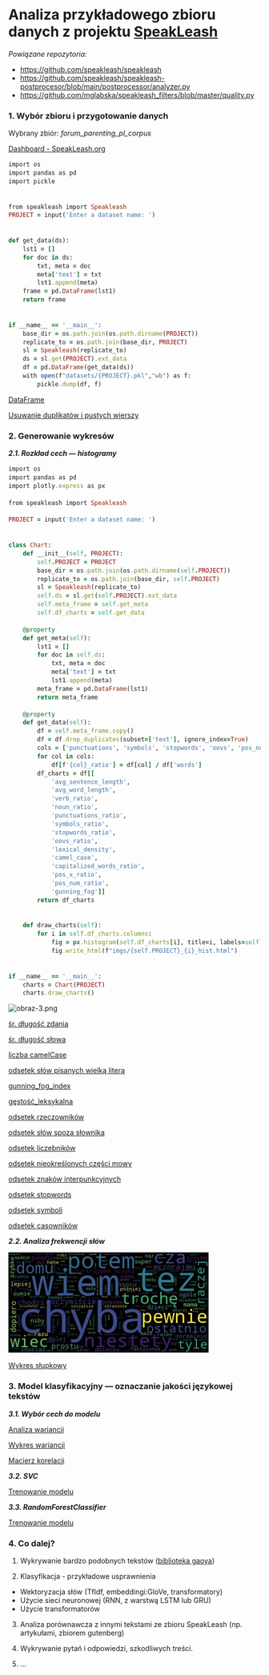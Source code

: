 # Analiza przykładowego zbioru danych z projektu [SpeakLeash](https://speakleash.org/)

*Powiązane repozytoria:*
- https://github.com/speakleash/speakleash
- https://github.com/speakleash/speakleash-postprocesor/blob/main/postprocessor/analyzer.py
- https://github.com/mglabska/speakleash_filters/blob/master/quality.py

### 1. Wybór zbioru i przygotowanie danych

Wybrany zbiór: *forum_parenting_pl_corpus*

[Dashboard - SpeakLeash.org](http://speakleash.org/en/dashboard-en/)

```ruby
import os
import pandas as pd
import pickle


from speakleash import Speakleash
PROJECT = input('Enter a dataset name: ')


def get_data(ds):
    lst1 = []
    for doc in ds:
        txt, meta = doc
        meta['text'] = txt
        lst1.append(meta)
    frame = pd.DataFrame(lst1)
    return frame


if __name__ == '__main__':
    base_dir = os.path.join(os.path.dirname(PROJECT))
    replicate_to = os.path.join(base_dir, PROJECT)
    sl = Speakleash(replicate_to)
    ds = sl.get(PROJECT).ext_data
    df = pd.DataFrame(get_data(ds))
    with open(f"datasets/{PROJECT}.pkl","wb") as f:
        pickle.dump(df, f)
```

[DataFrame](text_analysis.ipynb#DataFrame)

[Usuwanie duplikatów i pustych wierszy](text_analysis.ipynb#Duplikaty)

### 2. Generowanie wykresów

*******2.1. Rozkład cech — histogramy*******

```ruby
import os
import pandas as pd
import plotly.express as px

from speakleash import Speakleash

PROJECT = input('Enter a dataset name: ')


class Chart:
    def __init__(self, PROJECT):
        self.PROJECT = PROJECT
        base_dir = os.path.join(os.path.dirname(self.PROJECT))
        replicate_to = os.path.join(base_dir, self.PROJECT)
        sl = Speakleash(replicate_to)
        self.ds = sl.get(self.PROJECT).ext_data
        self.meta_frame = self.get_meta
        self.df_charts = self.get_data

    @property
    def get_meta(self):
        lst1 = []
        for doc in self.ds:
            txt, meta = doc
            meta['text'] = txt
            lst1.append(meta)
        meta_frame = pd.DataFrame(lst1)
        return meta_frame

    @property
    def get_data(self):
        df = self.meta_frame.copy()
        df = df.drop_duplicates(subset=['text'], ignore_index=True)
        cols = ['punctuations', 'symbols', 'stopwords', 'oovs', 'pos_num', 'pos_x', 'capitalized_words']
        for col in cols:
            df[f'{col}_ratio'] = df[col] / df['words']
        df_charts = df[[
            'avg_sentence_length',
            'avg_word_length',
            'verb_ratio',
            'noun_ratio',
            'punctuations_ratio',
            'symbols_ratio',
            'stopwords_ratio',
            'oovs_ratio',
            'lexical_density',
            'camel_case',
            'capitalized_words_ratio',
            'pos_x_ratio',
            'pos_num_ratio',
            'gunning_fog']]
        return df_charts


    def draw_charts(self):
        for i in self.df_charts.columns:
            fig = px.histogram(self.df_charts[i], title=i, labels=self.df_charts[i].values)
            fig.write_html(f"imgs/{self.PROJECT}_{i}_hist.html")


if __name__ == '__main__':
    charts = Chart(PROJECT)
    charts.draw_charts()
```


![obraz-3.png](attachment:obraz-3.png)


[śr. długość zdania](imgs/forum_parenting_pl_corpus_avg_sentence_length_hist.html)

[śr. długość słowa](imgs/forum_parenting_pl_corpus_avg_word_length_hist.html)

[liczba camelCase](imgs/forum_parenting_pl_corpus_camel_case_hist.html)

[odsetek słów pisanych wielką literą](imgs/forum_parenting_pl_corpus_capitalized_words_ratio_hist.html)

[gunning_fog_index](imgs/forum_parenting_pl_corpus_gunning_fog_hist.html)

[gęstość_leksykalna](imgs/forum_parenting_pl_corpus_lexical_density_hist.html)

[odsetek rzeczowników](imgs/forum_parenting_pl_corpus_noun_ratio_hist.html)

[odsetek słów spoza słownika](imgs/forum_parenting_pl_corpus_oovs_ratio_hist.html)

[odsetek liczebników](imgs/forum_parenting_pl_corpus_pos_num_ratio_hist.html)

[odsetek nieokreślonych części mowy](imgs/forum_parenting_pl_corpus_pos_x_ratio_hist.html)

[odsetek znaków interpunkcyjnych](imgs/forum_parenting_pl_corpus_punctuations_ratio_hist.html)

[odsetek stopwords](imgs/forum_parenting_pl_corpus_stopwords_ratio_hist.html)

[odsetek symboli](imgs/forum_parenting_pl_corpus_symbols_ratio_hist.html)

[odsetek casowników](imgs/forum_parenting_pl_corpus_verb_ratio_hist.html)

*******2.2. Analiza frekwencji słów*******

![WordCloud](wordcloud.jpg)

[Wykres słupkowy](imgs/freq_bar.html)

### 3. Model klasyfikacyjny — oznaczanie jakości językowej tekstów

*******3.1. Wybór cech do modelu*******

[Analiza wariancji](classification.ipynb#Wybór-cech-do-modelu)

[Wykres wariancji](imgs/var_bar.html)

[Macierz korelacji](imgs/corr_matrix.html)




*******3.2. SVC*******

[Trenowanie modelu](classification.ipynb#SVC)

*******3.3. RandomForestClassifier*******

[Trenowanie modelu](classification.ipynb#Random-Forest)

### 4. Co dalej?

1. Wykrywanie bardzo podobnych tekstów
([biblioteka gaoya](https://pypi.org/project/gaoya/))

2. Klasyfikacja - przykładowe usprawnienia
- Wektoryzacja słów (TfIdf, embeddingi:GloVe, transformatory)
- Użycie sieci neuronowej (RNN, z warstwą LSTM lub GRU)
- Użycie transformatorów

3. Analiza porównawcza z innymi tekstami ze zbioru SpeakLeash (np. artykułami, zbiorem gutenberg)

4. Wykrywanie pytań i odpowiedzi, szkodliwych treści.

5. …


